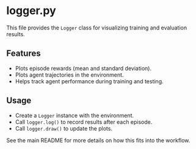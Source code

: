 # logger.py

This file provides the `Logger` class for visualizing training and evaluation results.

## Features
- Plots episode rewards (mean and standard deviation).
- Plots agent trajectories in the environment.
- Helps track agent performance during training and testing.

## Usage
- Create a `Logger` instance with the environment.
- Call `logger.log()` to record results after each episode.
- Call `logger.draw()` to update the plots.

See the main README for more details on how this fits into the workflow.
